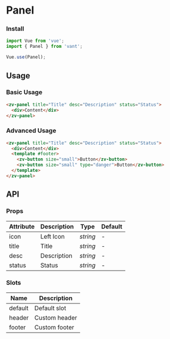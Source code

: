 # Panel

### Install

```js
import Vue from 'vue';
import { Panel } from 'vant';

Vue.use(Panel);
```

## Usage

### Basic Usage

```html
<zv-panel title="Title" desc="Description" status="Status">
  <div>Content</div>
</zv-panel>
```

### Advanced Usage

```html
<zv-panel title="Title" desc="Description" status="Status">
  <div>Content</div>
  <template #footer>
    <zv-button size="small">Button</zv-button>
    <zv-button size="small" type="danger">Button</zv-button>
  </template>
</zv-panel>
```

## API

### Props

| Attribute | Description | Type | Default |
|------|------|------|------|
| icon | Left Icon | *string* | - |
| title | Title | *string* | - |
| desc | Description | *string* | - |
| status | Status | *string* | - |

### Slots

| Name | Description |
|------|------|
| default | Default slot |
| header | Custom header |
| footer | Custom footer |
